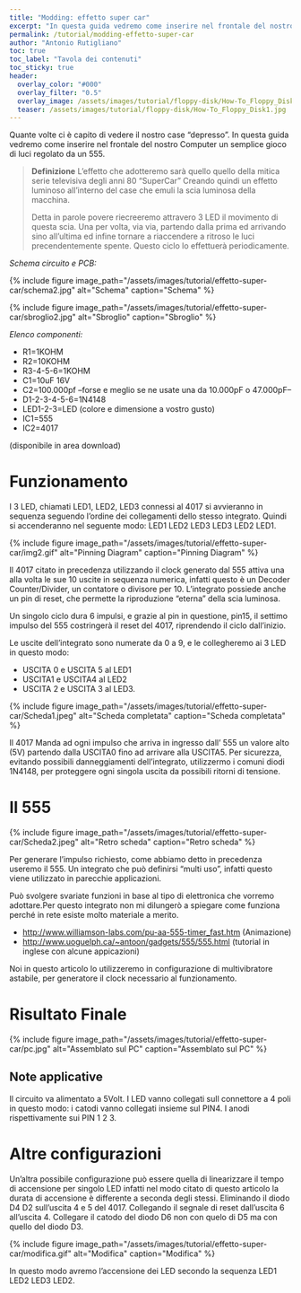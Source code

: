 ```yaml
---
title: "Modding: effetto super car"
excerpt: "In questa guida vedremo come inserire nel frontale del nostro Computer un semplice gioco di luci regolato da un 555."
permalink: /tutorial/modding-effetto-super-car
author: "Antonio Rutigliano"
toc: true
toc_label: "Tavola dei contenuti"
toc_sticky: true
header:
  overlay_color: "#000"
  overlay_filter: "0.5"
  overlay_image: /assets/images/tutorial/floppy-disk/How-To_Floppy_Disk1.jpg
  teaser: /assets/images/tutorial/floppy-disk/How-To_Floppy_Disk1.jpg
---
```


Quante volte ci è capito di vedere il nostro case “depresso”. In questa guida vedremo come inserire nel frontale del nostro Computer un semplice gioco di luci regolato da un 555.

> **Definizione**
> L’effetto che adotteremo sarà quello quello della mitica serie televisiva degli anni 80 “SuperCar” Creando quindi un effetto luminoso all’interno del case che emuli la scia luminosa della macchina.
> 
>Detta in parole povere riecreeremo attravero 3 LED il movimento di questa scia. Una per volta, via via, partendo dalla prima ed arrivando sino all’ultima ed infine tornare a riaccendere a ritroso le luci precendentemente spente.
> Questo ciclo lo effettuerà periodicamente.

*Schema circuito e PCB:*

{% include figure image_path="/assets/images/tutorial/effetto-super-car/schema2.jpg" alt="Schema" caption="Schema" %}

{% include figure image_path="/assets/images/tutorial/effetto-super-car/sbroglio2.jpg" alt="Sbroglio" caption="Sbroglio" %}

*Elenco componenti:*

* R1=1KOHM
* R2=10KOHM
* R3-4-5-6=1KOHM
* C1=10uF 16V
* C2=100.000pf –forse e meglio se ne usate una da 10.000pF o 47.000pF–
* D1-2-3-4-5-6=1N4148
* LED1-2-3=LED (colore e dimensione a vostro gusto)
* IC1=555
* IC2=4017

(disponibile in area download)

# Funzionamento

I 3 LED, chiamati LED1, LED2, LED3 connessi al 4017 si avvieranno in sequenza seguendo l’ordine dei collegamenti dello stesso integrato. Quindi si accenderanno nel seguente modo: LED1 LED2 LED3 LED3 LED2 LED1.

{% include figure image_path="/assets/images/tutorial/effetto-super-car/img2.gif" alt="Pinning Diagram" caption="Pinning Diagram" %}

Il 4017 citato in precedenza utilizzando il clock generato dal 555 attiva una alla volta le sue 10 uscite in sequenza numerica, infatti questo è un Decoder Counter/Divider, un contatore o divisore per 10. L’integrato possiede anche un pin di reset, che permette la riproduzione “eterna” della scia luminosa.

Un singolo ciclo dura 6 impulsi, e grazie al pin in questione, pin15, il settimo impulso del 555 costringerà il reset del 4017, riprendendo il ciclo dall’inizio.

Le uscite dell’integrato sono numerate da 0 a 9, e le collegheremo ai 3 LED in questo modo:

* USCITA 0 e USCITA 5 al LED1
* USCITA1 e USCITA4 al LED2
* USCITA 2 e USCITA 3 al LED3.

{% include figure image_path="/assets/images/tutorial/effetto-super-car/Scheda1.jpeg" alt="Scheda completata" caption="Scheda completata" %}

Il 4017 Manda ad ogni impulso che arriva in ingresso dall’ 555 un valore alto (5V) partendo dalla USCITA0 fino ad arrivare alla USCITA5. Per sicurezza, evitando possibili danneggiamenti dell’integrato, utilizzermo i comuni diodi 1N4148, per proteggere ogni singola uscita da possibili ritorni di tensione.

# Il 555

{% include figure image_path="/assets/images/tutorial/effetto-super-car/Scheda2.jpeg" alt="Retro scheda" caption="Retro scheda" %}

Per generare l’impulso richiesto, come abbiamo detto in precedenza useremo il 555.
Un integrato che può definirsi “multi uso”, infatti questo viene utilizzato in parecchie applicazioni.

Può svolgere svariate funzioni in base al tipo di elettronica che vorremo adottare.Per questo integrato non mi dilungerò a spiegare come funziona perché in rete esiste molto materiale a merito.

* http://www.williamson-labs.com/pu-aa-555-timer_fast.htm (Animazione)
* http://www.uoguelph.ca/~antoon/gadgets/555/555.html (tutorial in inglese con alcune appicazioni)

Noi in questo articolo lo utilizzeremo in configurazione di multivibratore astabile, per generatore il clock necessario al funzionamento.

# Risultato Finale

{% include figure image_path="/assets/images/tutorial/effetto-super-car/pc.jpg" alt="Assemblato sul PC" caption="Assemblato sul PC" %}


## Note applicative

Il circuito va alimentato a 5Volt.
I LED vanno collegati sull connettore a 4 poli in questo modo: i catodi vanno collegati insieme sul PIN4. I anodi rispettivamente sui PIN 1 2 3.

# Altre configurazioni

Un’altra possibile configurazione può essere quella di linearizzare il tempo di accensione per singolo LED infatti nel modo citato di questo articolo la durata di accensione è differente a seconda degli stessi. Eliminando il diodo D4 D2 sull’uscita 4  e 5 del 4017. Collegando il segnale di reset dall’uscita 6 all’uscita 4. Collegare il catodo del diodo D6 non con quelo di D5 ma con quello del diodo D3.

{% include figure image_path="/assets/images/tutorial/effetto-super-car/modifica.gif" alt="Modifica" caption="Modifica" %}

In questo modo avremo l’accensione dei LED secondo la sequenza LED1 LED2 LED3 LED2.

